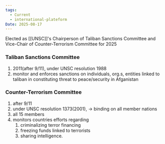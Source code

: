 ```yaml
---
tags:
  - Current
  - international-plateform
Date: 2025-08-17
---
```

Elected as [[UNSC]]'s Chairperson of Taliban Sanctions Committee and Vice-Chair of Counter-Terrorism Committee for 2025
### Taliban Sanctions Committee
1. 2011(after 9/11), under UNSC resolution 1988
2. monitor and enforces sanctions on individuals, org.s, entities linked to taliban in constituting threat to peace/security in Afganistan

### Counter-Terrorism Committee
1. after 9/11
2. under UNSC resolution 1373(2001), -> binding on all member nations
3. all 15 members
4. monitors countries efforts regarding
	1. criminalizing terror financing
	2. freezing funds linked to terrorists
	3. sharing intelligence.

